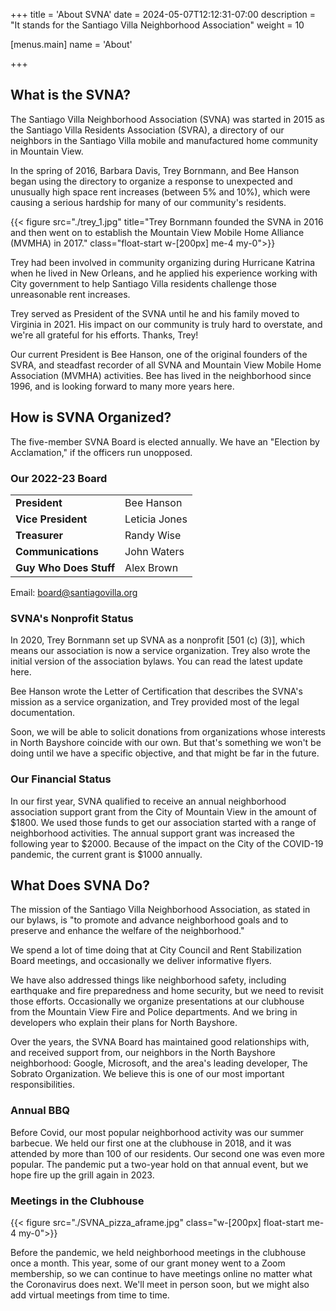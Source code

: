 +++
title = 'About SVNA'
date = 2024-05-07T12:12:31-07:00
description = "It stands for the Santiago Villa Neighborhood Association"
weight = 10

[menus.main]
    name = 'About'

+++

## What is the SVNA?

The Santiago Villa Neighborhood Association (SVNA) was started in 2015 as the Santiago Villa Residents Association (SVRA), a directory of our neighbors in the Santiago Villa mobile and manufactured home community in Mountain View.

In the spring of 2016, Barbara Davis, Trey Bornmann, and Bee Hanson began using the directory to organize a response to unexpected and unusually high space rent increases (between 5% and 10%), which were causing a serious hardship for many of our community's residents.

{{< figure src="./trey_1.jpg" title="Trey Bornmann founded the SVNA in 2016 and then went on to establish the Mountain View Mobile Home Alliance (MVMHA) in 2017." class="float-start w-[200px] me-4 my-0">}}

Trey had been involved in community organizing during Hurricane Katrina when he lived in New Orleans, and he applied his experience working with City government to help Santiago Villa residents challenge those unreasonable rent increases.

Trey served as President of the SVNA until he and his family moved to Virginia in 2021. His impact on our community is truly hard to overstate, and we're all grateful for his efforts. Thanks, Trey!

Our current President is Bee Hanson, one of the original founders of the SVRA, and steadfast recorder of all SVNA and Mountain View Mobile Home Association (MVMHA) activities. Bee has lived in the neighborhood since 1996, and is looking forward to many more years here.

## How is SVNA Organized?

The five-member SVNA Board is elected annually. We have an "Election by Acclamation," if the officers run unopposed.

### Our 2022-23 Board

|                        |               |
| ---------------------- | ------------- |
| **President**          | Bee Hanson    |
| **Vice President**     | Leticia Jones |
| **Treasurer**          | Randy Wise    |
| **Communications**     | John Waters   |
| **Guy Who Does Stuff** | Alex Brown    |

Email: <board@santiagovilla.org>

### SVNA's Nonprofit Status

In 2020, Trey Bornmann set up SVNA as a nonprofit \[501 (c) (3)], which means our association is now a service organization. Trey also wrote the initial version of the association bylaws. You can read the latest update here.

Bee Hanson wrote the Letter of Certification that describes the SVNA's mission as a service organization, and Trey provided most of the legal documentation.

Soon, we will be able to solicit donations from organizations whose interests in North Bayshore coincide with our own. But that's something we won't be doing until we have a specific objective, and that might be far in the future.

### Our Financial Status

In our first year, SVNA qualified to receive an annual neighborhood association support grant from the City of Mountain View in the amount of $1800. We used those funds to get our association started with a range of neighborhood activities. The annual support grant was increased the following year to $2000. Because of the impact on the City of the COVID-19 pandemic, the current grant is $1000 annually.

## What Does SVNA Do?

The mission of the Santiago Villa Neighborhood Association, as stated in our bylaws, is "to promote and advance neighborhood goals and to preserve and enhance the welfare of the neighborhood."

We spend a lot of time doing that at City Council and Rent Stabilization Board meetings, and occasionally
we deliver informative flyers.

We have also addressed things like neighborhood safety, including earthquake and fire preparedness and home security, but we need to revisit those efforts. Occasionally we organize presentations at our clubhouse from the Mountain View Fire and Police departments. And we bring in developers who explain their plans for North Bayshore.

Over the years, the SVNA Board has maintained good relationships with, and received support from, our neighbors in the North Bayshore neighborhood: Google, Microsoft, and the area's leading developer,
The Sobrato Organization. We
believe this is one of our most important responsibilities.

### Annual BBQ

Before Covid, our most popular neighborhood activity was our summer barbecue. We held our first one at the clubhouse in 2018, and it was attended by more than 100 of our residents. Our second one was even more popular. The pandemic put a two-year hold on that annual event, but we hope fire up the grill again in 2023.

### Meetings in the Clubhouse

{{< figure src="./SVNA_pizza_aframe.jpg" class="w-[200px] float-start me-4 my-0">}}

Before the pandemic, we held neighborhood meetings in the clubhouse once a month. This year, some of our grant money went to a Zoom membership, so we can continue to have meetings online no matter what the Coronavirus does next. We'll meet in person soon, but we might also add virtual meetings from time to time.
